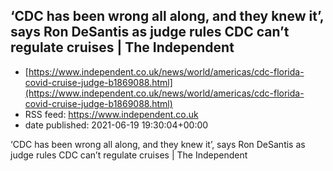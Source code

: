## ‘CDC has been wrong all along, and they knew it’, says Ron DeSantis as judge rules CDC can’t regulate cruises | The Independent
 - [https://www.independent.co.uk/news/world/americas/cdc-florida-covid-cruise-judge-b1869088.html](https://www.independent.co.uk/news/world/americas/cdc-florida-covid-cruise-judge-b1869088.html)
 - RSS feed: https://www.independent.co.uk
 - date published: 2021-06-19 19:30:04+00:00

‘CDC has been wrong all along, and they knew it’, says Ron DeSantis as judge rules CDC can’t regulate cruises | The Independent

